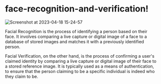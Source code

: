 # face-recognition-and-verification!

![Screenshot at 2023-04-18 15-24-57](https://user-images.githubusercontent.com/99510125/232807547-3e375252-77e6-419e-99e6-30c02698a028.png)


Facial Recognition is the process of identifying a person based on their face. It involves comparing a live capture or digital image of a face to a database of stored images and matches it with a previously identified person.

Facial Verification, on the other hand, is the process of confirming a user's claimed identity by comparing a live capture or digital image of their face to a stored reference image. It is typically used as a means of authentication, to ensure that the person claiming to be a specific individual is indeed who they claim to be.
